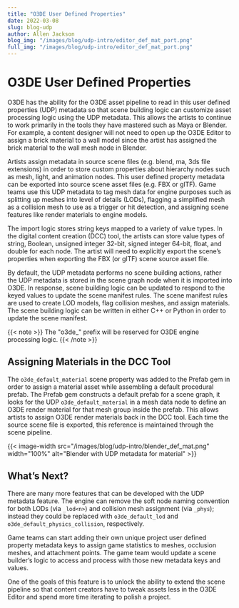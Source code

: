 ```yaml
---
title: "O3DE User Defined Properties"
date: 2022-03-08
slug: blog-udp
author: Allen Jackson
blog_img: "/images/blog/udp-intro/editor_def_mat_port.png"
full_img: "/images/blog/udp-intro/editor_def_mat_port.png"
---
```


# O3DE User Defined Properties

O3DE has the ability for the O3DE asset pipeline to read in this user defined properties (UDP) metadata so that scene building logic can customize asset processing logic using the UDP metadata. This allows the artists to continue to work primarily in the tools they have mastered such as Maya or Blender. For example, a content designer will not need to open up the O3DE Editor to assign a brick material to a wall model since the artist has assigned the brick material to the wall mesh node in Blender.

Artists assign metadata in source scene files (e.g. blend, ma, 3ds file extensions) in order to store custom properties about hierarchy nodes such as mesh, light, and animation nodes. This user defined property metadata can be exported into source scene asset files (e.g. FBX or glTF). Game teams use this UDP metadata to tag mesh data for engine purposes such as splitting up meshes into level of details (LODs), flagging a simplified mesh as a collision mesh to use as a trigger or hit detection, and assigning scene features like render materials to engine models.

The import logic stores string keys mapped to a variety of value types. In the digital content creation (DCC) tool, the artists can store value types of string, Boolean, unsigned integer 32-bit, signed integer 64-bit, float, and double for each node. The artist will need to explicitly export the scene’s properties when exporting the FBX (or glTF) scene source asset file.

By default, the UDP metadata performs no scene building actions, rather the UDP metadata is stored in the scene graph node when it is imported into O3DE. In response, scene building logic can be updated to respond to the keyed values to update the scene manifest rules. The scene manifest rules are used to create LOD models, flag collision meshes, and assign materials. The scene building logic can be written in either C++ or Python in order to update the scene manifest.

{{< note >}}
The "o3de_" prefix will be reserved for O3DE engine processing logic.
{{< /note >}}

## Assigning Materials in the DCC Tool

The ```o3de_default_material``` scene property was added to the Prefab gem in order to assign a material asset while assembling a default procedural prefab. The Prefab gem constructs a default prefab for a scene graph, it looks for the UDP ```o3de_default_material``` in a mesh data node to define an O3DE render material for that mesh group inside the prefab. This allows artists to assign O3DE render materials back in the DCC tool. Each time the source scene file is exported, this reference is maintained through the scene pipeline.

{{< image-width src="/images/blog/udp-intro/blender_def_mat.png" width="100%" alt="Blender with UDP metadata for material" >}}

## What’s Next?

There are many more features that can be developed with the UDP metadata feature. The engine can remove the soft node naming convention for both LODs (via ```_lod<n>```) and collision mesh assignment (via ```_phys```); instead they could be replaced with ```o3de_default_lod``` and ```o3de_default_physics_collision```, respectively.

Game teams can start adding their own unique project user defined property metadata keys to assign game statistics to meshes, occlusion meshes, and attachment points. The game team would update a scene builder’s logic to access and process with those new metadata keys and values.

One of the goals of this feature is to unlock the ability to extend the scene pipeline so that content creators have to tweak assets less in the O3DE Editor and spend more time iterating to polish a project.
